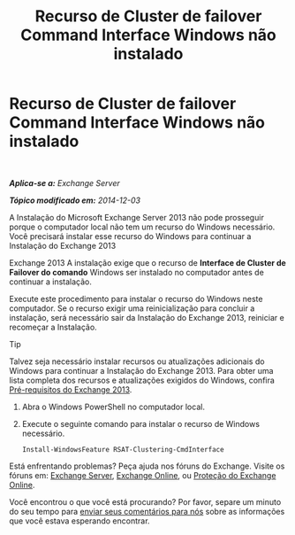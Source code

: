 ﻿---
title: 'Recurso de Cluster de failover Command Interface Windows não instalado'
TOCTitle: Recurso de Cluster de failover Command Interface Windows não instalado
ms:assetid: 0d839514-5ab7-497d-8945-41392b4c3980
ms:mtpsurl: https://technet.microsoft.com/pt-br/library/ms.exch.setupreadiness.rsatclusteringcmdinterfaceinstalled(v=EXCHG.150)
ms:contentKeyID: 51407835
ms.date: 05/22/2018
mtps_version: v=EXCHG.150
ms.translationtype: MT
---

# Recurso de Cluster de failover Command Interface Windows não instalado

 

_**Aplica-se a:** Exchange Server_

_**Tópico modificado em:** 2014-12-03_

A Instalação do Microsoft Exchange Server 2013 não pode prosseguir porque o computador local não tem um recurso do Windows necessário. Você precisará instalar esse recurso do Windows para continuar a Instalação do Exchange 2013

Exchange 2013 A instalação exige que o recurso de **Interface de Cluster de Failover do comando** Windows ser instalado no computador antes de continuar a instalação.

Execute este procedimento para instalar o recurso do Windows neste computador. Se o recurso exigir uma reinicialização para concluir a instalação, será necessário sair da Instalação do Exchange 2013, reiniciar e recomeçar a Instalação.


> [!TIP]
> Talvez seja necessário instalar recursos ou atualizações adicionais do Windows para continuar a Instalação do Exchange 2013. Para obter uma lista completa dos recursos e atualizações exigidos do Windows, confira <A href="exchange-2013-prerequisites-exchange-2013-help.md">Pré-requisitos do Exchange 2013</A>.



1.  Abra o Windows PowerShell no computador local.

2.  Execute o seguinte comando para instalar o recurso de Windows necessário.
    
        Install-WindowsFeature RSAT-Clustering-CmdInterface

Está enfrentando problemas? Peça ajuda nos fóruns do Exchange. Visite os fóruns em: [Exchange Server](https://go.microsoft.com/fwlink/p/?linkid=60612), [Exchange Online](https://go.microsoft.com/fwlink/p/?linkid=267542), ou [Proteção do Exchange Online](https://go.microsoft.com/fwlink/p/?linkid=285351).

Você encontrou o que você está procurando? Por favor, separe um minuto do seu tempo para [enviar seus comentários para nós](mailto:exsetuphelpfeedback@microsoft.com?subject=exchange%202013%20setup%20help%20feedback) sobre as informações que você estava esperando encontrar.

